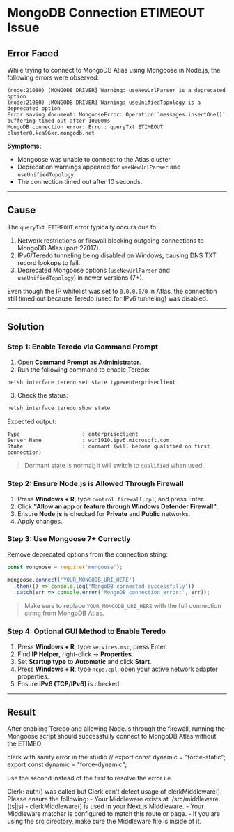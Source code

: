 # MongoDB Connection ETIMEOUT Issue

## Error Faced

While trying to connect to MongoDB Atlas using Mongoose in Node.js, the following errors were observed:

```
(node:21080) [MONGODB DRIVER] Warning: useNewUrlParser is a deprecated option
(node:21080) [MONGODB DRIVER] Warning: useUnifiedTopology is a deprecated option
Error saving document: MongooseError: Operation `messages.insertOne()` buffering timed out after 10000ms
MongoDB connection error: Error: queryTxt ETIMEOUT cluster0.kca96kr.mongodb.net
```

**Symptoms:**

* Mongoose was unable to connect to the Atlas cluster.
* Deprecation warnings appeared for `useNewUrlParser` and `useUnifiedTopology`.
* The connection timed out after 10 seconds.

---

## Cause

The `queryTxt ETIMEOUT` error typically occurs due to:

1. Network restrictions or firewall blocking outgoing connections to MongoDB Atlas (port 27017).
2. IPv6/Teredo tunneling being disabled on Windows, causing DNS TXT record lookups to fail.
3. Deprecated Mongoose options (`useNewUrlParser` and `useUnifiedTopology`) in newer versions (7+).

Even though the IP whitelist was set to `0.0.0.0/0` in Atlas, the connection still timed out because Teredo (used for IPv6 tunneling) was disabled.

---

## Solution

### Step 1: Enable Teredo via Command Prompt

1. Open **Command Prompt as Administrator**.
2. Run the following command to enable Teredo:

```cmd
netsh interface teredo set state type=enterpriseclient
```

3. Check the status:

```cmd
netsh interface teredo show state
```

Expected output:

```
Type                    : enterpriseclient
Server Name             : win1910.ipv6.microsoft.com.
State                   : dormant (will become qualified on first connection)
```

> Dormant state is normal; it will switch to `qualified` when used.

### Step 2: Ensure Node.js is Allowed Through Firewall

1. Press **Windows + R**, type `control firewall.cpl`, and press Enter.
2. Click **"Allow an app or feature through Windows Defender Firewall"**.
3. Ensure **Node.js** is checked for **Private** and **Public** networks.
4. Apply changes.

### Step 3: Use Mongoose 7+ Correctly

Remove deprecated options from the connection string:

```javascript
const mongoose = require('mongoose');

mongoose.connect('YOUR_MONGODB_URI_HERE')
  .then(() => console.log('MongoDB connected successfully'))
  .catch(err => console.error('MongoDB connection error:', err));
```

> Make sure to replace `YOUR_MONGODB_URI_HERE` with the full connection string from MongoDB Atlas.

### Step 4: Optional GUI Method to Enable Teredo

1. Press **Windows + R**, type `services.msc`, press Enter.
2. Find **IP Helper**, right-click → **Properties**.
3. Set **Startup type** to **Automatic** and click **Start**.
4. Press **Windows + R**, type `ncpa.cpl`, open your active network adapter properties.
5. Ensure **IPv6 (TCP/IPv6)** is checked.

---

## Result

After enabling Teredo and allowing Node.js through the firewall, running the Mongoose script should successfully connect to MongoDB Atlas without the ETIMEO
<!-- ================================== -->
clerk with sanity error in the studio
// export const dynamic = "force-static";
export const dynamic = "force-dynamic";

use the second instead of the first to resolve the error i.e 

Clerk: auth() was called but Clerk can't detect usage of clerkMiddleware(). Please ensure the following: - Your Middleware exists at ./src/middleware.(ts|js) - clerkMiddleware() is used in your Next.js Middleware. - Your Middleware matcher is configured to match this route or page. - If you are using the src directory, make sure the Middleware file is inside of it.